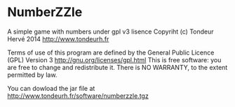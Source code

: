NumberZZle
==========

A simple game with numbers under gpl v3 lisence
Copyriht (c) Tondeur Hervé 2014
http://www.tondeurh.fr

Terms of use of this program are defined by the General Public Licence (GPL) Version 3 <http://gnu.org/licenses/gpl.html>
This is free software: you are free to change and redistribute it.
There is NO WARRANTY, to the extent permitted by law.

You can dowload the jar file at http://www.tondeurh.fr/software/numberzzle.tgz
